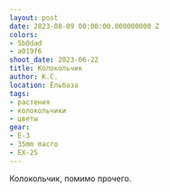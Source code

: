 ```yaml
---
layout: post
date: 2023-08-09 00:00:00.000000000 Z
colors:
- 5b0dad
- a019f6
shoot_date: 2023-06-22
title: Колокольчик
author: К.С.
location: Ёльбаза
tags:
- растения
- колокольчики
- цветы
gear:
- E-3
- 35mm macro
- EX-25
---
```

Колокольчик, помимо прочего.

